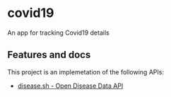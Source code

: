 # covid19

An app for tracking Covid19 details

## Features and docs

This project is an implemetation of the following APIs:

- [disease.sh - Open Disease Data API](https://disease.sh/)



